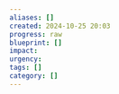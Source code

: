 ```yaml
---
aliases: []
created: 2024-10-25 20:03
progress: raw
blueprint: []
impact: 
urgency: 
tags: []
category: []
---
```

